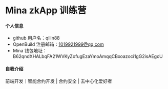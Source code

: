 # Mina zkApp 训练营

#### 个人信息

- github 用户名：qilin88
- OpenBuild 注册邮箱：1019921999@qq.com
- Mina 钱包地址：B62qndXHALbqFA21WVKyZofugEzaYmoAmqqCBxoazoci1gG2isAEgcU

#### 自我介绍

前端开发｜智能合约开发 | 合约安全 | 去中心化爱好者
